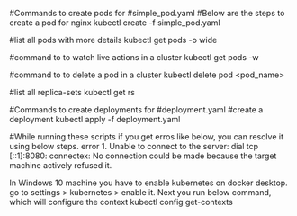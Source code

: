 #Commands to create pods for #simple_pod.yaml
#Below are the steps to create a pod for nginx
kubectl create -f simple_pod.yaml

#list all pods with more details 
kubectl get pods -o wide

#command to to watch live actions in a cluster
kubectl get pods -w

#command to to delete a pod in a cluster
kubectl delete pod <pod_name>

#list all replica-sets
kubectl get rs


#Commands to create deployments for #deployment.yaml
#create a deployment 
kubectl apply -f deployment.yaml

#While running these scripts if you get erros like below, you can resolve it using below steps.
error 1.
 Unable to connect to the server: dial tcp [::1]:8080: connectex: No connection could be made because the target machine actively refused it. 

In Windows 10 machine you have to enable kubernetes on docker desktop. go to settings > kubernetes > enable it.
Next you run below command, which will configure the context 
kubectl config get-contexts